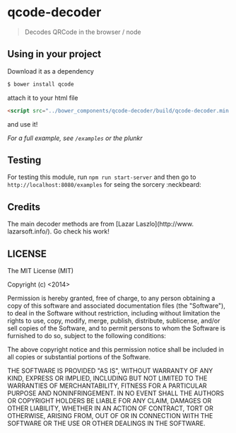 # qcode-decoder

> Decodes QRCode in the browser / node

## Using in your project

Download it as a dependency

```sh
$ bower install qcode
```

attach it to your html file

```html
<script src="../bower_components/qcode-decoder/build/qcode-decoder.min.js"></script>
```

and use it!

*For a full example, see `/examples` or the plunkr*


## Testing

For testing this module, run `npm run start-server` and then go to `http://localhost:8080/examples` for seing the sorcery :neckbeard:

## Credits

The main decoder methods are from [Lazar Laszlo](http://www.
lazarsoft.info/). Go check his work!

## LICENSE

The MIT License (MIT)

Copyright (c) <2014> <Ciro S. Costa>

Permission is hereby granted, free of charge, to any person obtaining a copy
of this software and associated documentation files (the "Software"), to deal
in the Software without restriction, including without limitation the rights
to use, copy, modify, merge, publish, distribute, sublicense, and/or sell
copies of the Software, and to permit persons to whom the Software is
furnished to do so, subject to the following conditions:

The above copyright notice and this permission notice shall be included in
all copies or substantial portions of the Software.

THE SOFTWARE IS PROVIDED "AS IS", WITHOUT WARRANTY OF ANY KIND, EXPRESS OR
IMPLIED, INCLUDING BUT NOT LIMITED TO THE WARRANTIES OF MERCHANTABILITY,
FITNESS FOR A PARTICULAR PURPOSE AND NONINFRINGEMENT. IN NO EVENT SHALL THE
AUTHORS OR COPYRIGHT HOLDERS BE LIABLE FOR ANY CLAIM, DAMAGES OR OTHER
LIABILITY, WHETHER IN AN ACTION OF CONTRACT, TORT OR OTHERWISE, ARISING FROM,
OUT OF OR IN CONNECTION WITH THE SOFTWARE OR THE USE OR OTHER DEALINGS IN
THE SOFTWARE.
